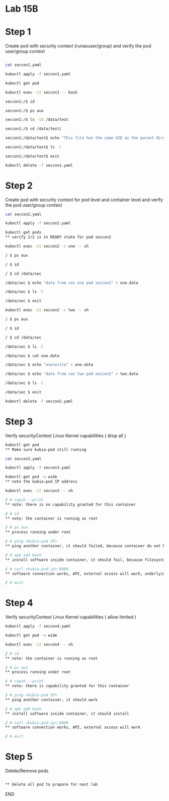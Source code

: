 # Lab 15B

# Step 1
Create pod with security context (runasuser/group) and verify the pod user/group context 

```sh

cat seccon1.yaml

kubectl apply -f seccon1.yaml 

kubectl get pod

kubectl exec -it seccon1 -- bash

seccon1:/$ id

seccon1:/$ ps aux

seccon1:/$ ls -ld /data/test

seccon1:/$ cd /data/test/

seccon1:/data/test$ echo "This file has the same GID as the parent directory" > demofile

seccon1:/data/test$ ls -l

seccon1:/data/test$ exit

kubectl delete -f seccon1.yaml 
```

# Step 2
Create pod with security context for pod level and container level and verify the pod user/group context 

```sh
cat seccon2.yaml

kubectl apply -f seccon2.yaml

kubectl get pods
** verify 2/2 is in READY state for pod seccon2 

kubectl exec -it seccon2 -c one -- sh

/ $ ps aux

/ $ id

/ $ cd /data/sec

/data/sec $ echo "data from con one pod seccon2" > one.data

/data/sec $ ls -l

/data/sec $ exit

kubectl exec -it seccon2 -c two -- sh

/ $ ps aux

/ $ id

/ $ cd /data/sec

/data/sec $ ls -l 

/data/sec $ cat one.data

/data/sec $ echo "overwrite" > one.data

/data/sec $ echo "data from con two pod seccon2" > two.data

/data/sec $ ls -l

/data/sec $ exit

kubectl delete -f seccon2.yaml

```

# Step 3
Verify securityContext Linux Kernel capabilities ( drop all )

```sh
kubectl get pod
** Make sure kubia-pod still running 

cat seccon3.yaml

kubectl apply -f seccon3.yaml

kubectl get pod -o wide
** note the kubia-pod IP address 

kubectl exec -it seccon3 -- sh

/ # capsh --print
** note: there is no capability granted for this container 

/ # id
** note: the container is running as root

/ # ps aux
** process running under root 

/ # ping <kubia-pod IP>
** ping another container, it should failed, because container do not have network capability 

/ # apk add bash
** install software inside container, it should fail, because filesystem/permission capability not granted

/ # curl <kubia-pod-ip>:8080
** software connection works, API, external access will work, underlying kernel capability is disabled ( secure run )

/ # exit

```


# Step 4
Verify securityContext Linux Kernel capabilities ( allow limited )

```sh
kubectl apply -f seccon4.yaml

kubectl get pod -o wide 

kubectl exec -it seccon4 -- sh

/ # id
** note: the container is running as root

/ # ps aux
** process running under root 

/ # capsh --print
** note: there is capability granted for this container 

/ # ping <kubia-pod IP>
** ping another container, it should work

/ # apk add bash
** install software inside container, it should install

/ # curl <kubia-pod-ip>:8080
** software connection works, API, external access will work

/ # exit

```

# Step 5
Delete/Remove pods

```sh

** Delete all pod to prepare for next lab

```
END